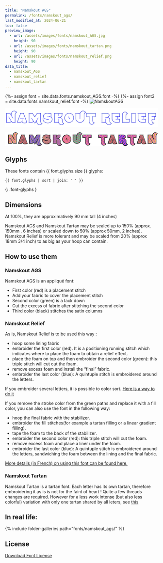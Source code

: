 ```yaml
---
title: "Namskout AGS"
permalink: /fonts/namskout_ags/
last_modified_at: 2024-06-21
toc: false
preview_image:
  - url: /assets/images/fonts/namskout_AGS.jpg
    height: 90
  - url: /assets/images/fonts/namskout_tartan.png
    height: 90
  - url: /assets/images/fonts/namskout_relief.png
    height: 90
data_title:
  - namskout_AGS
  - namskout_relief
  - namskout_tartan
---
```

{%- assign font = site.data.fonts.namskout_AGS.font -%}
{%- assign font2 = site.data.fonts.namskout_relief.font -%}
![NamskoutAGS](/assets/images/fonts/namskout_AGS.jpg)

![Namskout_relief](/assets/images/fonts/namskout_relief.png)

![NamskoutTartan](/assets/images/fonts/namskout_tartan.png)

## Glyphs

These fonts contain  {{ font.glyphs.size }} glyphs:

```
{{ font.glyphs | sort | join: ' ' }}
```
{: .font-glyphs }

## Dimensions

At 100%, they are approximatively  90 mm tall (4 inches)
 
Namskout AGS and Namskout Tartan may be scaled up to 150% (approx. 150mm , 6 inches) or scaled down to 50% (approx 50mm, 2 inches).
Namskout Relief  is more tolerant and  may  be scaled from 20% (approx 18mm 3/4 inch) to as big as your hoop can contain.

## How to use them

### Namskout  AGS

Namskout AGS is  an appliqué font:

* First color (red) is a placement stitch
* Add your fabric to cover  the placement stitch
* Second color (green) is a tack down
* Cut  the excess of fabric after stitching the second color
* Third color (black) stitches the satin  columns

### Namskout Relief

As is, Namskout Relief is to be used this way :

*  hoop some lining fabric
* embroider the first color (red). It is a positioning running stitch which indicates where to place the foam to obtain a relief effect.
* place the foam on top and then embroider the second color (green): this triple stitch will cut out the foam.
* remove excess foam and install the “final” fabric.
*  embroider the last color (blue): A quintuple stitch is embroidered around the letters.

If you embroider several letters, it is possible to color sort. [Here is a way to do it](/docs/lettering/#color-sorting)

If you remove the stroke color from the green paths and replace it with a fill color, you can also use the font in the following way:
* hoop the final fabric with the stabilizer.
* embroider the fill stitches(for example a tartan filling or a linear gradient filling).
* tape the foam to the back of the stabilizer.
* embroider the second color (red): this triple stitch will cut the foam.
* remove excess foam and place a liner under the foam.
* embroider the last color (blue): A quintuple stitch is embroidered around the letters, sandwiching the foam between the lining and the final fabric.

[More details (in  French) on using this font can be found here.](https://lyogau.over-blog.com/2024/06/broderie-en-relief-mousse-puffy-ou-autre.html)

###  Namskout Tartan

Namskout Tartan is a  tartan font. Each letter has its own tartan, therefore embroidering it as is is not for the faint of heart ! Quite a few threads changes are required. However for a less work intense (but also less colorful) variation with only one tartan shared by all leters, see  [this](https://inkstitch.org//fr/tutorials/make_tartan_font_easier/) 

## In real life:

{% include folder-galleries path="fonts/namskout_ags/" %}

## License

[Download Font License](https://github.com/inkstitch/inkstitch/tree/main/fonts/namskout_AGS/LICENSE)
